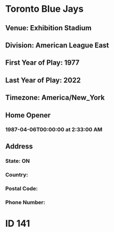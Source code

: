# Toronto Blue Jays
## Venue: Exhibition Stadium
## Division: American League East
## First Year of Play: 1977
## Last Year of Play: 2022
## Timezone: America/New_York
## Home Opener
### 1987-04-06T00:00:00 at 2:33:00 AM
## Address
### 
### State: ON
### Country: 
### Postal Code: 
### Phone Number: 
# ID 141